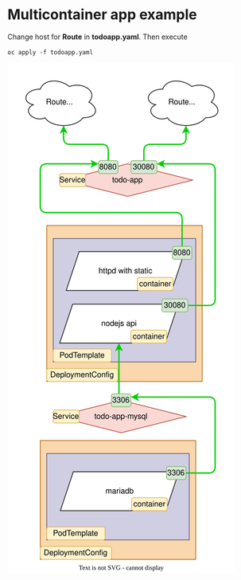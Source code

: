 # Multicontainer app example

Change host for **Route** in **todoapp.yaml**.
Then execute
```
oc apply -f todoapp.yaml
```

![Deployment diagram](./todoapp-new.svg)